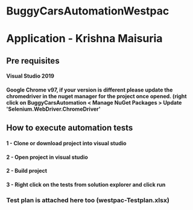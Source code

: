 # BuggyCarsAutomationWestpac

# Application - Krishna Maisuria


<h2>Pre requisites</h2>
<h4>Visual Studio 2019</h4>
<h4>Google Chrome v97, if your version is different please update the chromedriver in the nuget manager for the project once opened. (right click on BuggyCarsAutomation < Manage NuGet Packages > Update 'Selenium.WebDriver.ChromeDriver'</h4>

<h2>How to execute automation tests</h2>
<h4>1 - Clone or download project into visual studio</h4>
<h4>2 - Open project in visual studio</h4>
<h4>2 - Build project</h4>
<h4>3 - Right click on the tests from solution explorer and click run</h4>
  
  
<h3>Test plan is attached here too (westpac-Testplan.xlsx)</h3>


